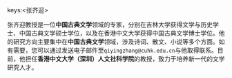 keys:<张齐迎>


张齐迎教授是一位**中国古典文学**领域的专家，分别在吉林大学获得文学与历史学士、中国古典文学硕士学位，以及在香港中文大学获得中国古典文学博士学位。他的研究方向主要集中在**中国古典文学**领域，涉及诗词、散文、小说等多个方面。如有需要，您可以通过发送电子邮件至`qiyingzhang@cuhk.edu.cn`与他取得联系。目前，他担任**香港中文大学（深圳）人文社科学院**的教授，致力于培养新一代的文学研究人才。